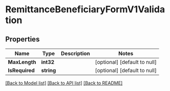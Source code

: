 # RemittanceBeneficiaryFormV1Validation

## Properties
Name | Type | Description | Notes
------------ | ------------- | ------------- | -------------
**MaxLength** | **int32** |  | [optional] [default to null]
**IsRequired** | **string** |  | [optional] [default to null]

[[Back to Model list]](../README.md#documentation-for-models) [[Back to API list]](../README.md#documentation-for-api-endpoints) [[Back to README]](../README.md)

